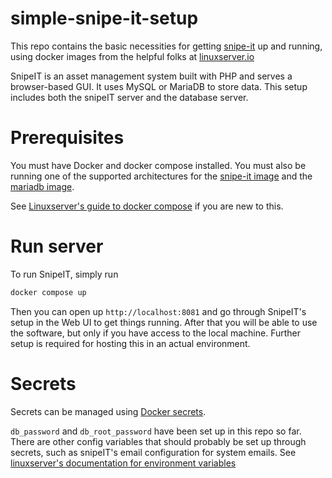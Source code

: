 # simple-snipe-it-setup
This repo contains the basic necessities for getting [snipe-it](https://github.com/snipe/snipe-it) up and running, using docker images from the helpful folks at [linuxserver.io](https://www.linuxserver.io/)

SnipeIT is an asset management system built with PHP and serves a browser-based GUI. It uses MySQL or MariaDB to store data. This setup includes both the snipeIT server and the database server.
# Prerequisites

You must have Docker and docker compose installed. You must also be running one of the supported architectures for the  [snipe-it image](https://github.com/linuxserver/docker-snipe-it#supported-architectures) and the [mariadb image](https://github.com/linuxserver/docker-mariadb#supported-architectures).

See [Linuxserver's guide to docker compose](https://docs.linuxserver.io/general/docker-compose) if you are new to this.

# Run server

To run SnipeIT, simply run

```sh
docker compose up
```

Then you can open up `http://localhost:8081` and go through SnipeIT's setup in the Web UI to get things running. 
After that you will be able to use the software, but only if you have access to the local machine. Further setup is required for hosting this in an actual environment.
# Secrets

Secrets can be managed using [Docker secrets](https://docs.docker.com/engine/swarm/secrets/).

`db_password` and `db_root_password` have been set up in this repo so far. There are other config variables that should probably be set up through secrets, such as snipeIT's email configuration for system emails. See [linuxserver's documentation for environment variables](https://hub.docker.com/r/linuxserver/snipe-it#:~:text=arm32v7%2D%3Cversion%20tag%3E-,Application%20Setup,-Access%20the%20webui)
